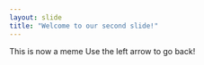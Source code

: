 ```yaml
---
layout: slide
title: "Welcome to our second slide!"
---
```

This is now a meme
Use the left arrow to go back!
